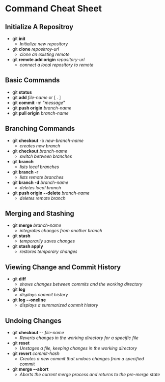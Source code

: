 # Command Cheat Sheet 

## Initialize A Repositroy

* git **init**
    * *Initialize new repository*
* git **clone** *repositroy-url*
    * *clone an existing remote*
* git **remote add origin** *repository-url*
    * *connect a local repository to remote*

## Basic Commands

* git **status**
* git **add** *file-name* or [ . ]
* git **commit** -m "*message*"
* git **push origin** *branch-name*
* git **pull origin** *branch-name*

## Branching Commands

* git **checkout** -b *new-branch-name*
    *  *creates new branch* 
* git **checkout** *branch-name*  
    * *switch between branches*
* git **branch**  
    * *lists local branches*
* git **branch -r** 
    * *lists remote branches*
* git **branch -d** *branch-name* 
    * *deletes local branch*
* git **push origin --delete** *branch-name*
    * *deletes remote branch*

## Merging and Stashing 

* git **merge** *branch-name*
    *   *integrates changes from another branch*
* git **stash** 
    * *temporarily saves changes*
* git **stash apply** 
    * *restores temporary changes*

## Viewing Change and Commit History

* git **diff**
    * *shows changes between commits and the working directory*
* git **log**
    * *displays commit history*
* git **log --oneline**
    * *displays a summarized commit history*

## Undoing Changes

* git **checkout --** *file-name*  
    * *Reverts changes in the working directory for a specific file*
* git **reset**  
    * *Unstages a file, keeping changes in the working directory*
* git **revert** *commit-hash*  
    * *Creates a new commit that undoes changes from a specified commit*
* git **merge --abort**  
    * *Aborts the current merge process and returns to the pre-merge state*

  
